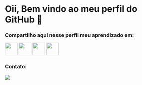 # Oii, Bem vindo ao meu perfil do GitHub 🤗
### Compartilho aqui nesse perfil meu aprendizado em:
<img loading="lazy" src="https://cdn.jsdelivr.net/gh/devicons/devicon/icons/java/java-original.svg" width="40" height="40"/>      <img loading="lazy" src="https://cdn.jsdelivr.net/gh/devicons/devicon/icons/git/git-original.svg" width="40" height="40"/>      <img loading="lazy" src="https://cdn.jsdelivr.net/gh/devicons/devicon/icons/oracle/oracle-original.svg" width="40" height="40"/>      <img loading="lazy" src="https://cdn.svgporn.com/logos/postman.svg" width="40" height="40"/> 
### Contato:
<div>
<a href="https://www.linkedin.com/in/caroline-monteiro-10457a285" target="_blank"><img loading="lazy" src="https://img.shields.io/badge/-LinkedIn-%230077B5?style=for-the-badge&logo=linkedin&logoColor=white" target="_blank"></a>   
</div>

